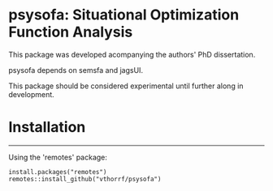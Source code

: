 psysofa: Situational Optimization Function Analysis
=============

This package was developed acompanying the authors' PhD dissertation.

psysofa depends on semsfa and jagsUI.

This package should be considered experimental until further along in development.

# Installation #
---

Using the 'remotes' package:

    install.packages("remotes")
    remotes::install_github("vthorrf/psysofa")


